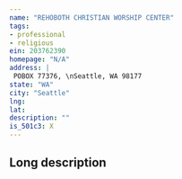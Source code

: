 ```yaml
---
name: "REHOBOTH CHRISTIAN WORSHIP CENTER"
tags:
- professional
- religious
ein: 203762390
homepage: "N/A"
address: |
 POBOX 77376, \nSeattle, WA 98177
state: "WA"
city: "Seattle"
lng: 
lat: 
description: ""
is_501c3: X
---
```


## Long description


